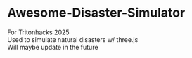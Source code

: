 # Awesome-Disaster-Simulator
For Tritonhacks 2025  
Used to simulate natural disasters w/ three.js    
Will maybe update in the future 

